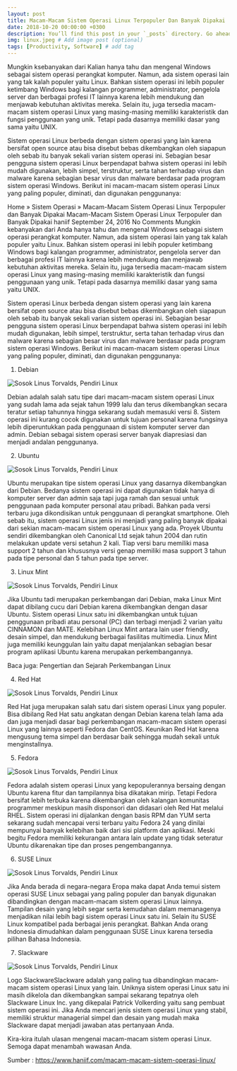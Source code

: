 ```yaml
---
layout: post
title: Macam-Macam Sistem Operasi Linux Terpopuler Dan Banyak Dipakai
date: 2018-10-20 00:00:00 +0300
description: You’ll find this post in your `_posts` directory. Go ahead and edit it and re-build the site to see your changes. # Add post description (optional)
img: linux.jpeg # Add image post (optional)
tags: [Productivity, Software] # add tag
---
```


Mungkin ksebanyakan dari Kalian hanya tahu dan mengenal Windows sebagai sistem operasi perangkat komputer. Namun, ada sistem operasi lain yang tak kalah populer yaitu Linux. Bahkan sistem operasi ini lebih populer ketimbang Windows bagi kalangan programmer, administrator, pengelola server dan berbagai profesi IT lainnya karena lebih mendukung dan menjawab kebutuhan aktivitas mereka. Selain itu, juga tersedia macam-macam sistem operasi Linux yang masing-masing memiliki karakteristik dan fungsi penggunaan yang unik. Tetapi pada dasarnya memiliki dasar yang sama yaitu UNIX.

Sistem operasi Linux berbeda dengan sistem operasi yang lain karena bersifat open source atau bisa disebut bebas dikembangkan oleh siapapun oleh sebab itu banyak sekali varian sistem operasi ini. Sebagian besar pengguna sistem operasi Linux berpendapat bahwa sistem operasi ini lebih mudah digunakan, lebih simpel, terstruktur, serta tahan terhadap virus dan malware karena sebagian besar virus dan malware berdasar pada program sistem operasi Windows. Berikut ini macam-macam sistem operasi Linux yang paling populer, diminati, dan digunakan penggunanya:

Home  »  Sistem Operasi   »   Macam-Macam Sistem Operasi Linux Terpopuler dan Banyak Dipakai
Macam-Macam Sistem Operasi Linux Terpopuler dan Banyak Dipakai
haniif September 24, 2016 No Comments
Mungkin kebanyakan dari Anda hanya tahu dan mengenal Windows sebagai sistem operasi perangkat komputer. Namun, ada sistem operasi lain yang tak kalah populer yaitu Linux. Bahkan sistem operasi ini lebih populer ketimbang Windows bagi kalangan programmer, administrator, pengelola server dan berbagai profesi IT lainnya karena lebih mendukung dan menjawab kebutuhan aktivitas mereka. Selain itu, juga tersedia macam-macam sistem operasi Linux yang masing-masing memiliki karakteristik dan fungsi penggunaan yang unik. Tetapi pada dasarnya memiliki dasar yang sama yaitu UNIX.

Sistem operasi Linux berbeda dengan sistem operasi yang lain karena bersifat open source atau bisa disebut bebas dikembangkan oleh siapapun oleh sebab itu banyak sekali varian sistem operasi ini. Sebagian besar pengguna sistem operasi Linux berpendapat bahwa sistem operasi ini lebih mudah digunakan, lebih simpel, terstruktur, serta tahan terhadap virus dan malware karena sebagian besar virus dan malware berdasar pada program sistem operasi Windows. Berikut ini macam-macam sistem operasi Linux yang paling populer, diminati, dan digunakan penggunanya:


 
1. Debian

![Sosok Linus Torvalds, Pendiri Linux]({{site.baseurl}}/assets/img/debian.png)

Debian adalah salah satu tipe dari macam-macam sistem operasi Linux yang sudah lama ada sejak tahun 1999 lalu dan terus dikembangkan secara teratur setiap tahunnya hingga sekarang sudah memasuki versi 8. Sistem operasi ini kurang cocok digunakan untuk tujuan personal karena fungsinya lebih diperuntukkan pada penggunaan di sistem komputer server dan admin. Debian sebagai sistem operasi server banyak diapresiasi dan menjadi andalan penggunanya.

2. Ubuntu

![Sosok Linus Torvalds, Pendiri Linux]({{site.baseurl}}/assets/img/ubuntu.png)

Ubuntu merupakan tipe sistem operasi Linux yang dasarnya dikembangkan dari Debian. Bedanya sistem operasi ini dapat digunakan tidak hanya di komputer server dan admin saja tapi juga ramah dan sesuai untuk penggunaan pada komputer personal atau pribadi. Bahkan pada versi terbaru juga dikondisikan untuk penggunaan di perangkat smartphone. Oleh sebab itu, sistem operasi Linux jenis ini menjadi yang paling banyak dipakai dari sekian macam-macam sistem operasi Linux yang ada. Proyek Ubuntu sendiri dikembangkan oleh Canonical Ltd sejak tahun 2004 dan rutin melakukan update versi setahun 2 kali. Tiap versi baru memiliki masa support 2 tahun dan khususnya versi genap memiliki masa support 3 tahun pada tipe personal dan 5 tahun pada tipe server.

3. Linux Mint

![Sosok Linus Torvalds, Pendiri Linux]({{site.baseurl}}/assets/img/mint.png)

Jika Ubuntu tadi merupakan perkembangan dari Debian, maka Linux Mint dapat dibilang cucu dari Debian karena dikembangkan dengan dasar Ubuntu. Sistem operasi Linux satu ini dikembangkan untuk tujuan penggunaan pribadi atau personal (PC) dan terbagi menjadi 2 varian yaitu CINNAMON dan MATE. Kelebihan Linux Mint antara lain user friendly, desain simpel, dan mendukung berbagai fasilitas multimedia. Linux Mint juga memiliki keunggulan lain yaitu dapat menjalankan sebagian besar program aplikasi Ubuntu karena merupakan perkembangannya.

Baca juga: Pengertian dan Sejarah Perkembangan Linux

4. Red Hat

![Sosok Linus Torvalds, Pendiri Linux]({{site.baseurl}}/assets/img/hat.jpeg)

Red Hat juga merupakan salah satu dari sistem operasi Linux yang populer. Bisa dibilang Red Hat satu angkatan dengan Debian karena telah lama ada dan juga menjadi dasar bagi perkembangan macam-macam sistem operasi Linux yang lainnya seperti Fedora dan CentOS. Keunikan Red Hat karena mengusung tema simpel dan berdasar baik sehingga mudah sekali untuk menginstallnya.

5. Fedora

![Sosok Linus Torvalds, Pendiri Linux]({{site.baseurl}}/assets/img/fedora.jpeg)

Fedora adalah sistem operasi Linux yang kepopulerannya bersaing dengan Ubuntu karena fitur dan tampilannya bisa dikatakan mirip. Tetapi Fedora bersifat lebih terbuka karena dikembangkan oleh kalangan komunitas programmer meskipun masih disponsori dan didasari oleh Red Hat melalui RHEL. Sistem operasi ini dijalankan dengan basis RPM dan YUM serta sekarang sudah mencapai versi terbaru yaitu Fedora 24 yang dinilai mempunyai banyak kelebihan baik dari sisi platform dan aplikasi. Meski begitu Fedora memiliki kekurangan antara lain update yang tidak seteratur Ubuntu dikarenakan tipe dan proses pengembangannya.

6. SUSE Linux

![Sosok Linus Torvalds, Pendiri Linux]({{site.baseurl}}/assets/img/suse.png)

Jika Anda berada di negara-negara Eropa maka dapat Anda temui sistem operasi SUSE Linux sebagai yang paling populer dan banyak digunakan dibandingkan dengan macam-macam sistem operasi Linux lainnya. Tampilan desain yang lebih segar serta kemudahan dalam memanagenya menjadikan nilai lebih bagi sistem operasi Linux satu ini. Selain itu SUSE Linux kompatibel pada berbagai jenis perangkat. Bahkan Anda orang Indonesia dimudahkan dalam penggunaan SUSE Linux karena tersedia pilihan Bahasa Indonesia.

7. Slackware

![Sosok Linus Torvalds, Pendiri Linux]({{site.baseurl}}/assets/img/slack.jpeg)

Logo SlackwareSlackware adalah yang paling tua dibandingkan macam-macam sistem operasi Linux yang lain. Uniknya sistem operasi Linux satu ini masih dikelola dan dikembangkan sampai sekarang tepatnya oleh Slackware Linux Inc. yang dikepalai Patrick Volkerding yaitu sang pembuat sistem operasi ini. Jika Anda mencari jenis sistem operasi Linux yang stabil, memiliki struktur managerial simpel dan desain yang mudah maka Slackware dapat menjadi jawaban atas pertanyaan Anda.

Kira-kira itulah ulasan mengenai macam-macam sistem operasi Linux. Semoga dapat menambah wawasan Anda.

Sumber : https://www.haniif.com/macam-macam-sistem-operasi-linux/